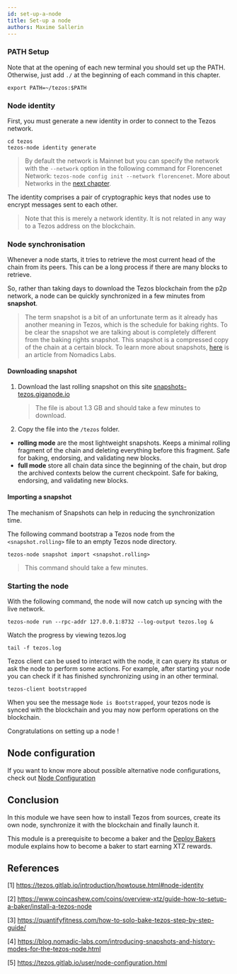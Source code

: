```yaml
---
id: set-up-a-node
title: Set-up a node
authors: Maxime Sallerin
---
```


### PATH Setup

Note that at the opening of each new terminal you should set up the PATH. Otherwise, just add `./` at the beginning of each command in this chapter.

```shell
export PATH=~/tezos:$PATH
```

### Node identity

First, you must generate a new identity in order to connect to the Tezos network.

```shell
cd tezos
tezos-node identity generate
```

> By default the network is Mainnet but you can specify the network with the `--network` option in the following command for Florencenet Network: `tezos-node config init --network florencenet`.
> More about Networks in the [next chapter](/deploy-a-node/networks).

The identity comprises a pair of cryptographic keys that nodes use to encrypt messages sent to each other.

> Note that this is merely a network identity. It is not related in any way to a Tezos address on the blockchain.

### Node synchronisation

Whenever a node starts, it tries to retrieve the most current head of the chain from its peers. This can be a long process if there are many blocks to retrieve.

So, rather than taking days to download the Tezos blockchain from the p2p network, a node can be quickly synchronized in a few minutes from **snapshot**.

> The term snapshot is a bit of an unfortunate term as it already has another meaning in Tezos, which is the schedule for baking rights. To be clear the snapshot we are talking about is completely different from the baking rights snapshot. This snapshot is a compressed copy of the chain at a certain block.
> To learn more about snapshots, [here](https://blog.nomadic-labs.com/introducing-snapshots-and-history-modes-for-the-tezos-node.html) is an article from Nomadics Labs.

#### Downloading snapshot

1. Download the last rolling snapshot on this site [snapshots-tezos.giganode.io](https://snapshots-tezos.giganode.io/)
   > The file is about 1.3 GB and should take a few minutes to download.
2. Copy the file into the `/tezos` folder.

- **rolling mode** are the most lightweight snapshots. Keeps a minimal rolling fragment of the chain and deleting everything before this fragment. Safe for baking, endorsing, and validating new blocks.
- **full mode** store all chain data since the beginning of the chain, but drop the archived contexts below the current checkpoint. Safe for baking, endorsing, and validating new blocks.

#### Importing a snapshot

The mechanism of Snapshots can help in reducing the synchronization time.

The following command bootstrap a Tezos node from the `<snapshot.rolling>` file to an empty Tezos node directory.

```shell
tezos-node snapshot import <snapshot.rolling>
```

> This command should take a few minutes.

### Starting the node

With the following command, the node will now catch up syncing with the live network.

```shell
tezos-node run --rpc-addr 127.0.0.1:8732 --log-output tezos.log &
```

Watch the progress by viewing tezos.log
```shell
tail -f tezos.log
```

Tezos client can be used to interact with the node, it can query its status or ask the node to perform some actions. For example, after starting your node you can check if it has finished synchronizing using in an other terminal.

```shell
tezos-client bootstrapped
```

When you see the message `Node is Bootstrapped`, your tezos node is synced with the blockchain and you may now perform operations on the blockchain.

Congratulations on setting up a node !

## Node configuration

If you want to know more about possible alternative node configurations, check out [Node Configuration](https://tezos.gitlab.io/user/node-configuration.html)

## Conclusion

In this module we have seen how to install Tezos from sources, create its own node, synchronize it with the blockchain and finally launch it.

This module is a prerequisite to become a baker and the [Deploy Bakers](/baker) module explains how to become a baker to start earning XTZ rewards.

## References

[1] https://tezos.gitlab.io/introduction/howtouse.html#node-identity

[2] https://www.coincashew.com/coins/overview-xtz/guide-how-to-setup-a-baker/install-a-tezos-node

[3] https://quantifyfitness.com/how-to-solo-bake-tezos-step-by-step-guide/

[4] https://blog.nomadic-labs.com/introducing-snapshots-and-history-modes-for-the-tezos-node.html

[5] https://tezos.gitlab.io/user/node-configuration.html

